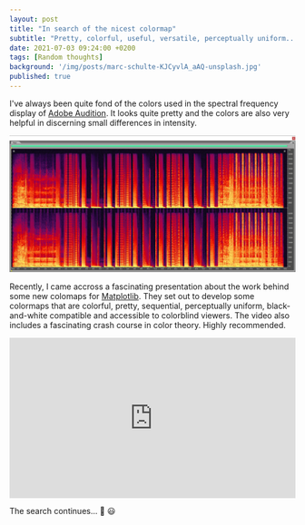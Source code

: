 ```yaml
---
layout: post
title: "In search of the nicest colormap"
subtitle: "Pretty, colorful, useful, versatile, perceptually uniform..."
date: 2021-07-03 09:24:00 +0200
tags: [Random thoughts]
background: '/img/posts/marc-schulte-KJCyvlA_aAQ-unsplash.jpg'
published: true
---
```


<!-- https://unsplash.com/photos/KJCyvlA_aAQ -->
<!-- https://unsplash.com/photos/mz471WAXhCU -->

I've always been quite fond of the colors used in the spectral frequency display of [Adobe Audition](https://www.adobe.com/se/products/audition.html). It looks quite pretty and the colors are also very helpful in discerning small differences in intensity. 

<img class="img-fluid" src="/img/posts/audition.jpg" alt="Screenshot">

Recently, I came accross a fascinating presentation about the work behind some new colomaps for [Matplotlib](https://matplotlib.org/). They set out to develop some colormaps that are colorful, pretty, sequential, perceptually uniform, black-and-white compatible and accessible to colorblind viewers. The video also includes a fascinating crash course in color theory. Highly recommended.

<!-- https://www.w3schools.com/howto/howto_css_responsive_iframes.asp -->
<div style="position:relative;overflow:hidden;width:100%;padding-top:56.25%;">
<iframe style="position:absolute;top:0;left:0;bottom:0;right:0;width:100%;height:100%;" src="https://www.youtube.com/embed/xAoljeRJ3lU" title="YouTube video player" frameborder="0" allow="accelerometer; autoplay; clipboard-write; encrypted-media; gyroscope; picture-in-picture" allowfullscreen></iframe>
</div>



The search continues... :telescope: :smiley:
